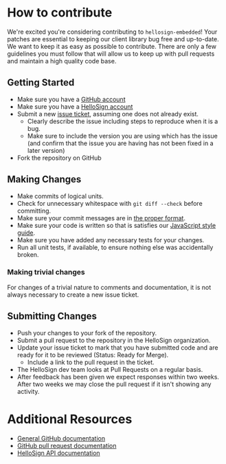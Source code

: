 # How to contribute

We're excited you're considering contributing to `hellosign-embedded`! Your patches are essential to keeping our client library bug free and up-to-date. We want to keep it as easy as possible to contribute. There are only a few guidelines you must follow that will allow us to keep up with pull requests and maintain a high quality code base.

## Getting Started

* Make sure you have a [GitHub account](https://github.com/signup/free)
* Make sure you have a [HelloSign account](http://www.hellosign.com)
* Submit a new [issue ticket](https://github.com/hellosign/hellosign-embedded/issues), assuming one does not already exist.
  * Clearly describe the issue including steps to reproduce when it is a bug.
  * Make sure to include the version you are using which has the issue (and confirm that the issue you are having has not been fixed in a later version)
* Fork the repository on GitHub

## Making Changes

* Make commits of logical units.
* Check for unnecessary whitespace with `git diff --check` before committing.
* Make sure your commit messages are in [the proper format](http://tbaggery.com/2008/04/19/a-note-about-git-commit-messages.html).
* Make sure your code is written so that is satisfies our [JavaScript style guide](https://github.com/hellosign/javascript).
* Make sure you have added any necessary tests for your changes.
* Run all unit tests, if available, to ensure nothing else was accidentally broken.

### Making trivial changes

For changes of a trivial nature to comments and documentation, it is not always necessary to create a new issue ticket.

## Submitting Changes

* Push your changes to your fork of the repository.
* Submit a pull request to the repository in the HelloSign organization.
* Update your issue ticket to mark that you have submitted code and are ready for it to be reviewed (Status: Ready for Merge).
  * Include a link to the pull request in the ticket.
* The HelloSign dev team looks at Pull Requests on a regular basis.
* After feedback has been given we expect responses within two weeks. After two
  weeks we may close the pull request if it isn't showing any activity.

# Additional Resources

* [General GitHub documentation](http://help.github.com/)
* [GitHub pull request documentation](http://help.github.com/send-pull-requests/)
* [HelloSign API documentation](https://www.hellosign.com/api/documentation)
